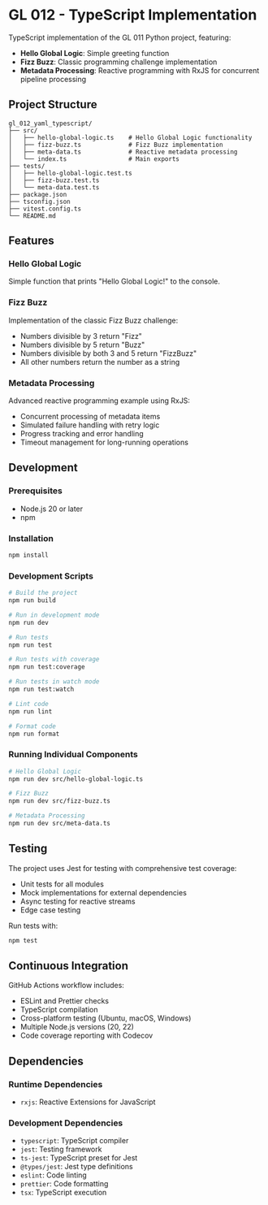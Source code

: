# GL 012 - TypeScript Implementation

TypeScript implementation of the GL 011 Python project, featuring:

- **Hello Global Logic**: Simple greeting function
- **Fizz Buzz**: Classic programming challenge implementation
- **Metadata Processing**: Reactive programming with RxJS for concurrent pipeline processing

## Project Structure

```
gl_012_yaml_typescript/
├── src/
│   ├── hello-global-logic.ts    # Hello Global Logic functionality
│   ├── fizz-buzz.ts             # Fizz Buzz implementation
│   ├── meta-data.ts             # Reactive metadata processing
│   └── index.ts                 # Main exports
├── tests/
│   ├── hello-global-logic.test.ts
│   ├── fizz-buzz.test.ts
│   └── meta-data.test.ts
├── package.json
├── tsconfig.json
├── vitest.config.ts
└── README.md
```

## Features

### Hello Global Logic
Simple function that prints "Hello Global Logic!" to the console.

### Fizz Buzz
Implementation of the classic Fizz Buzz challenge:
- Numbers divisible by 3 return "Fizz"
- Numbers divisible by 5 return "Buzz"
- Numbers divisible by both 3 and 5 return "FizzBuzz"
- All other numbers return the number as a string

### Metadata Processing
Advanced reactive programming example using RxJS:
- Concurrent processing of metadata items
- Simulated failure handling with retry logic
- Progress tracking and error handling
- Timeout management for long-running operations

## Development

### Prerequisites
- Node.js 20 or later
- npm

### Installation
```bash
npm install
```

### Development Scripts
```bash
# Build the project
npm run build

# Run in development mode
npm run dev

# Run tests
npm run test

# Run tests with coverage
npm run test:coverage

# Run tests in watch mode
npm run test:watch

# Lint code
npm run lint

# Format code
npm run format
```

### Running Individual Components
```bash
# Hello Global Logic
npm run dev src/hello-global-logic.ts

# Fizz Buzz
npm run dev src/fizz-buzz.ts

# Metadata Processing
npm run dev src/meta-data.ts
```

## Testing

The project uses Jest for testing with comprehensive test coverage:
- Unit tests for all modules
- Mock implementations for external dependencies
- Async testing for reactive streams
- Edge case testing

Run tests with:
```bash
npm test
```

## Continuous Integration

GitHub Actions workflow includes:
- ESLint and Prettier checks
- TypeScript compilation
- Cross-platform testing (Ubuntu, macOS, Windows)
- Multiple Node.js versions (20, 22)
- Code coverage reporting with Codecov

## Dependencies

### Runtime Dependencies
- `rxjs`: Reactive Extensions for JavaScript

### Development Dependencies
- `typescript`: TypeScript compiler
- `jest`: Testing framework
- `ts-jest`: TypeScript preset for Jest
- `@types/jest`: Jest type definitions
- `eslint`: Code linting
- `prettier`: Code formatting
- `tsx`: TypeScript execution
